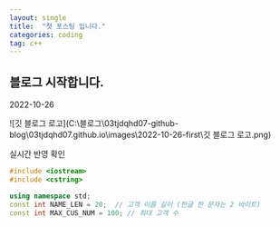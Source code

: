 ```yaml
---
layout: single
title:  "첫 포스팅 입니다."
categories: coding
tag: c++
---
```


## 블로그 시작합니다.

2022-10-26

![깃 블로그 로고](C:\블로그\03tjdqhd07-github-blog\03tjdqhd07.github.io\images\2022-10-26-first\깃 블로그 로고.png)

실시간 반영 확인

```c++
#include <iostream>
#include <cstring>

using namespace std;
const int NAME_LEN = 20;  // 고객 이름 길이 (한글 한 문자는 2 바이트)
const int MAX_CUS_NUM = 100; // 최대 고객 수
```
